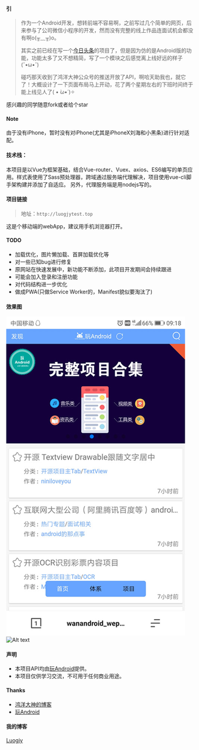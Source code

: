 #### 引
>作为一个Android开发，想转前端不容易啊，之前写过几个简单的网页，后来参与了公司微信小程序的开发，然而没有完整的线上作品连面试机会都没有啊o(╥﹏╥)o。
>
>其实之前已经在写一个[今日头条](https://github.com/Luogjy/toutiaoWebApp)的项目了，但是因为仿的是Android版的功能，功能太多了又不想精简，写了一个模块之后感觉离上线好远的样子(˘•ω•˘)
>
>碰巧那天收到了鸿洋大神公众号的推送开放了API，啊哈天助我也，就它了！大概设计了一下页面布局马上开动，花了两个星期左右的下班时间终于能上线见人了( • ̀ω•́ )✧


感兴趣的同学随意fork或者给个star

#### Note
由于没有iPhone，暂时没有对iPhone(尤其是iPhoneX刘海和小黑条)进行针对适配。

#### 技术栈：
本项目是以Vue为框架基础，结合Vue-router、Vuex、axios、ES6编写的单页应用。样式表使用了Sass预处理器，跨域通过服务端代理解决，项目使用vue-cli脚手架构建并添加了自适应。
另外，代理服务端是用nodejs写的。

#### 项目链接
>地址：`http://luogjytest.top`

这是个移动端的webApp，建议用手机浏览器打开。

#### TODO
* 加载优化，图片懒加载、首屏加载优化等
* 对一些已知bug进行修复
* 原网站在快速发展中，新功能不断添加，此项目开发期间会持续跟进
* 可能会加入登录和注册功能
* 对代码结构进一步优化
* 做成PWA(只做Service Worker的，Manifest貌似要淘汰了)

#### 效果图
![Alt text](shotcut/Screenshot1.jpg)
![Alt text](shotcut/lu1.gif)

#### 声明
* 本项目API均由[玩Android](http://www.wanandroid.com/)提供。
* 本项目仅供学习交流，不可用于任何商业用途。

#### Thanks
* [鸿洋大神的博客](http://blog.csdn.net/lmj623565791/)
* [玩Android](http://www.wanandroid.com/)

#### 我的博客
[Luogjy](https://segmentfault.com/u/luogjy)
